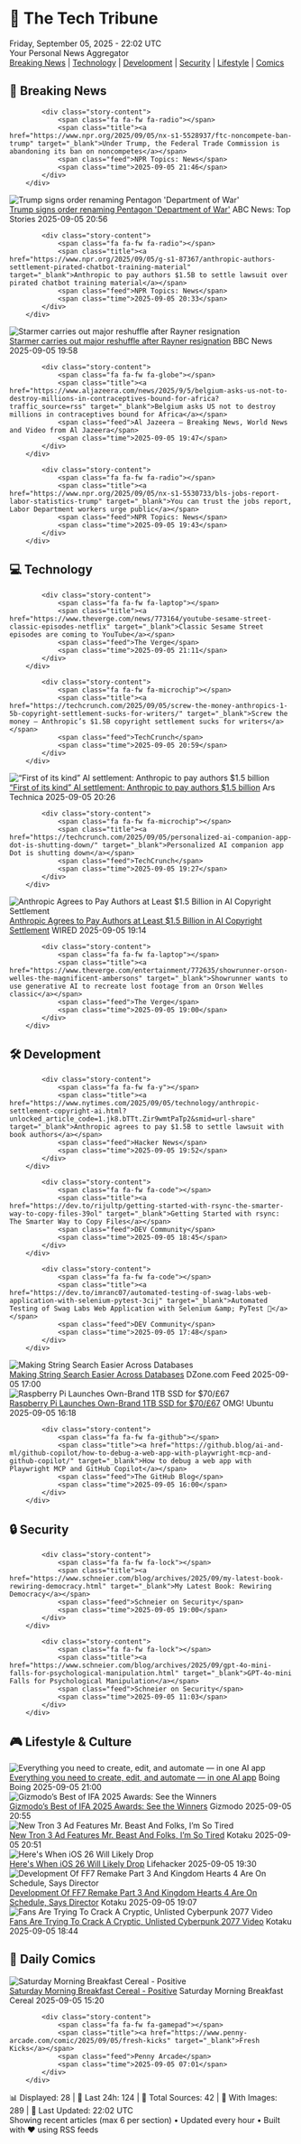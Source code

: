 <!-- Processing 54 RSS feeds at 2025-09-05 22:01:50 UTC -->
<!-- Processing: XKCD -->
<!-- Processing: Saturday Morning Breakfast Cereal -->
<!-- Processing: Penny Arcade -->
<!-- Processing: Garfield -->
<!-- Processing: Questionable Content -->
<!-- Processing: Girl Genius -->
<!-- Processing: CNN Breaking News -->
<!-- Processing: BBC Breaking News -->
<!-- Processing: NPR News -->
<!-- Processing: CBC News -->
<!-- Error processing https://rss.cbc.ca/lineup/topstories.xml: The read operation timed out -->
<!-- Processing: Associated Press Breaking -->
<!-- Processing: ABC News Breaking -->
<!-- Processing: NBC News Breaking -->
<!-- Processing: Guardian World News -->
<!-- Processing: The Verge -->
<!-- Processing: O'Reilly Radar -->
<!-- Processing: WIRED -->
<!-- Processing: StackOverflow Blog -->
<!-- Processing: It's FOSS -->
<!-- Processing: OMG! Ubuntu -->
<!-- Processing: Red Hat Blog -->
<!-- Processing: GitHub Blog -->
<!-- Processing: GitLab Blog -->
<!-- Processing: The Pragmatic Engineer -->
<!-- Processing: Lifehacker -->
<!-- Processing: Kotaku -->
<!-- Processing: Boing Boing -->
<!-- Processing: Krebs on Security -->
<!-- Processing: Schneier on Security -->
<!-- Generated 4 new posts out of 29 feeds processed -->
<div class="newspaper-header">
    <h1 class="newspaper-title">📰 The Tech Tribune</h1>
    <div class="newspaper-date">Friday, September 05, 2025 - 22:02 UTC</div>
    <div class="newspaper-subtitle">Your Personal News Aggregator</div>
</div>

<div class="newspaper-nav">
    <a href="#breaking">Breaking News</a> |
    <a href="#tech">Technology</a> |
    <a href="#dev">Development</a> |
    <a href="#security">Security</a> |
    <a href="#lifestyle">Lifestyle</a> |
    <a href="#webcomics">Comics</a>
</div>

<div class="news-section breaking-news" id="breaking">
<h2 class="section-header">🚨 Breaking News</h2>
<div class="stories-container">
<div class="story">
            
            <div class="story-content">
                <span class="fa fa-fw fa-radio"></span>
                <span class="title"><a href="https://www.npr.org/2025/09/05/nx-s1-5528937/ftc-noncompete-ban-trump" target="_blank">Under Trump, the Federal Trade Commission is abandoning its ban on noncompetes</a></span>
                <span class="feed">NPR Topics: News</span>
                <span class="time">2025-09-05 21:46</span>
            </div>
        </div>
<div class="story">
            <img src="https://s.abcnews.com/images/Politics/trump-gty-jt-250905_1757103880452_hpMain_4x3t_384.jpg" alt="Trump signs order renaming Pentagon &#x27;Department of War&#x27;" class="story-image" loading="lazy" onerror="this.style.display='none'">
            <div class="story-content">
                <span class="fa fa-fw fa-tv"></span>
                <span class="title"><a href="https://abcnews.go.com/Politics/trump-sign-order-renaming-pentagon-department-war/story?id=125275019" target="_blank">Trump signs order renaming Pentagon &#x27;Department of War&#x27;</a></span>
                <span class="feed">ABC News: Top Stories</span>
                <span class="time">2025-09-05 20:56</span>
            </div>
        </div>
<div class="story">
            
            <div class="story-content">
                <span class="fa fa-fw fa-radio"></span>
                <span class="title"><a href="https://www.npr.org/2025/09/05/g-s1-87367/anthropic-authors-settlement-pirated-chatbot-training-material" target="_blank">Anthropic to pay authors $1.5B to settle lawsuit over pirated chatbot training material</a></span>
                <span class="feed">NPR Topics: News</span>
                <span class="time">2025-09-05 20:33</span>
            </div>
        </div>
<div class="story">
            <img src="https://ichef.bbci.co.uk/ace/standard/240/cpsprodpb/1614/live/b933a400-8a88-11f0-9cf6-cbf3e73ce2b9.jpg" alt="Starmer carries out major reshuffle after Rayner resignation" class="story-image" loading="lazy" onerror="this.style.display='none'">
            <div class="story-content">
                <span class="fa fa-fw fa-flag"></span>
                <span class="title"><a href="https://www.bbc.com/news/articles/cgmzgjywr8wo?at_medium=RSS&at_campaign=rss" target="_blank">Starmer carries out major reshuffle after Rayner resignation</a></span>
                <span class="feed">BBC News</span>
                <span class="time">2025-09-05 19:58</span>
            </div>
        </div>
<div class="story">
            
            <div class="story-content">
                <span class="fa fa-fw fa-globe"></span>
                <span class="title"><a href="https://www.aljazeera.com/news/2025/9/5/belgium-asks-us-not-to-destroy-millions-in-contraceptives-bound-for-africa?traffic_source=rss" target="_blank">Belgium asks US not to destroy millions in contraceptives bound for Africa</a></span>
                <span class="feed">Al Jazeera – Breaking News, World News and Video from Al Jazeera</span>
                <span class="time">2025-09-05 19:47</span>
            </div>
        </div>
<div class="story">
            
            <div class="story-content">
                <span class="fa fa-fw fa-radio"></span>
                <span class="title"><a href="https://www.npr.org/2025/09/05/nx-s1-5530733/bls-jobs-report-labor-statistics-trump" target="_blank">You can trust the jobs report, Labor Department workers urge public</a></span>
                <span class="feed">NPR Topics: News</span>
                <span class="time">2025-09-05 19:43</span>
            </div>
        </div>
</div>
</div>
<div class="news-section tech-news" id="tech">
<h2 class="section-header">💻 Technology</h2>
<div class="stories-container">
<div class="story">
            
            <div class="story-content">
                <span class="fa fa-fw fa-laptop"></span>
                <span class="title"><a href="https://www.theverge.com/news/773164/youtube-sesame-street-classic-episodes-netflix" target="_blank">Classic Sesame Street episodes are coming to YouTube</a></span>
                <span class="feed">The Verge</span>
                <span class="time">2025-09-05 21:11</span>
            </div>
        </div>
<div class="story">
            
            <div class="story-content">
                <span class="fa fa-fw fa-microchip"></span>
                <span class="title"><a href="https://techcrunch.com/2025/09/05/screw-the-money-anthropics-1-5b-copyright-settlement-sucks-for-writers/" target="_blank">Screw the money — Anthropic’s $1.5B copyright settlement sucks for writers</a></span>
                <span class="feed">TechCrunch</span>
                <span class="time">2025-09-05 20:59</span>
            </div>
        </div>
<div class="story">
            <img src="https://cdn.arstechnica.net/wp-content/uploads/2025/09/GettyImages-604354902-500x500-1757102247.jpg" alt="“First of its kind” AI settlement: Anthropic to pay authors $1.5 billion" class="story-image" loading="lazy" onerror="this.style.display='none'">
            <div class="story-content">
                <span class="fa fa-fw fa-cog"></span>
                <span class="title"><a href="https://arstechnica.com/tech-policy/2025/09/first-of-its-kind-ai-settlement-anthropic-to-pay-authors-1-5-billion/" target="_blank">“First of its kind” AI settlement: Anthropic to pay authors $1.5 billion</a></span>
                <span class="feed">Ars Technica</span>
                <span class="time">2025-09-05 20:26</span>
            </div>
        </div>
<div class="story">
            
            <div class="story-content">
                <span class="fa fa-fw fa-microchip"></span>
                <span class="title"><a href="https://techcrunch.com/2025/09/05/personalized-ai-companion-app-dot-is-shutting-down/" target="_blank">Personalized AI companion app Dot is shutting down</a></span>
                <span class="feed">TechCrunch</span>
                <span class="time">2025-09-05 19:27</span>
            </div>
        </div>
<div class="story">
            <img src="https://media.wired.com/photos/68bb2275d0b30151bfc71041/master/pass/Anthropic-AI-Lawsuit-Business-2216956955.jpg" alt="Anthropic Agrees to Pay Authors at Least $1.5 Billion in AI Copyright Settlement" class="story-image" loading="lazy" onerror="this.style.display='none'">
            <div class="story-content">
                <span class="fa fa-fw fa-bolt"></span>
                <span class="title"><a href="https://www.wired.com/story/anthropic-settlement-lawsuit-copyright/" target="_blank">Anthropic Agrees to Pay Authors at Least $1.5 Billion in AI Copyright Settlement</a></span>
                <span class="feed">WIRED</span>
                <span class="time">2025-09-05 19:14</span>
            </div>
        </div>
<div class="story">
            
            <div class="story-content">
                <span class="fa fa-fw fa-laptop"></span>
                <span class="title"><a href="https://www.theverge.com/entertainment/772635/showrunner-orson-welles-the-magnificent-ambersons" target="_blank">Showrunner wants to use generative AI to recreate lost footage from an Orson Welles classic</a></span>
                <span class="feed">The Verge</span>
                <span class="time">2025-09-05 19:00</span>
            </div>
        </div>
</div>
</div>
<div class="news-section dev-news" id="dev">
<h2 class="section-header">🛠️ Development</h2>
<div class="stories-container">
<div class="story">
            
            <div class="story-content">
                <span class="fa fa-fw fa-y"></span>
                <span class="title"><a href="https://www.nytimes.com/2025/09/05/technology/anthropic-settlement-copyright-ai.html?unlocked_article_code=1.jk8.bTTt.Zir9wmtPaTp2&smid=url-share" target="_blank">Anthropic agrees to pay $1.5B to settle lawsuit with book authors</a></span>
                <span class="feed">Hacker News</span>
                <span class="time">2025-09-05 19:52</span>
            </div>
        </div>
<div class="story">
            
            <div class="story-content">
                <span class="fa fa-fw fa-code"></span>
                <span class="title"><a href="https://dev.to/rijultp/getting-started-with-rsync-the-smarter-way-to-copy-files-39ol" target="_blank">Getting Started with rsync: The Smarter Way to Copy Files</a></span>
                <span class="feed">DEV Community</span>
                <span class="time">2025-09-05 18:45</span>
            </div>
        </div>
<div class="story">
            
            <div class="story-content">
                <span class="fa fa-fw fa-code"></span>
                <span class="title"><a href="https://dev.to/imranc07/automated-testing-of-swag-labs-web-application-with-selenium-pytest-3cij" target="_blank">Automated Testing of Swag Labs Web Application with Selenium &amp; PyTest 🚀</a></span>
                <span class="feed">DEV Community</span>
                <span class="time">2025-09-05 17:48</span>
            </div>
        </div>
<div class="story">
            <img src="https://dz2cdn1.dzone.com/thumbnail?fid=18602998&w=600" alt="Making String Search Easier Across Databases" class="story-image" loading="lazy" onerror="this.style.display='none'">
            <div class="story-content">
                <span class="fa fa-fw fa-newspaper"></span>
                <span class="title"><a href="https://dzone.com/articles/making-string-search-easier-across-databases" target="_blank">Making String Search Easier Across Databases</a></span>
                <span class="feed">DZone.com Feed</span>
                <span class="time">2025-09-05 17:00</span>
            </div>
        </div>
<div class="story">
            <img src="https://i0.wp.com/www.omgubuntu.co.uk/wp-content/uploads/2025/09/pi-1tb-ssd.jpg?resize=406%2C232&amp;ssl=1" alt="Raspberry Pi Launches Own-Brand 1TB SSD for $70/£67" class="story-image" loading="lazy" onerror="this.style.display='none'">
            <div class="story-content">
                <span class="fa fa-fw fa-ubuntu"></span>
                <span class="title"><a href="https://www.omgubuntu.co.uk/2025/09/raspberry-pi-1tb-official-m2-ssd" target="_blank">Raspberry Pi Launches Own-Brand 1TB SSD for $70/£67</a></span>
                <span class="feed">OMG! Ubuntu</span>
                <span class="time">2025-09-05 16:18</span>
            </div>
        </div>
<div class="story">
            
            <div class="story-content">
                <span class="fa fa-fw fa-github"></span>
                <span class="title"><a href="https://github.blog/ai-and-ml/github-copilot/how-to-debug-a-web-app-with-playwright-mcp-and-github-copilot/" target="_blank">How to debug a web app with Playwright MCP and GitHub Copilot</a></span>
                <span class="feed">The GitHub Blog</span>
                <span class="time">2025-09-05 16:00</span>
            </div>
        </div>
</div>
</div>
<div class="news-section security-news" id="security">
<h2 class="section-header">🔒 Security</h2>
<div class="stories-container">
<div class="story">
            
            <div class="story-content">
                <span class="fa fa-fw fa-lock"></span>
                <span class="title"><a href="https://www.schneier.com/blog/archives/2025/09/my-latest-book-rewiring-democracy.html" target="_blank">My Latest Book: Rewiring Democracy</a></span>
                <span class="feed">Schneier on Security</span>
                <span class="time">2025-09-05 19:00</span>
            </div>
        </div>
<div class="story">
            
            <div class="story-content">
                <span class="fa fa-fw fa-lock"></span>
                <span class="title"><a href="https://www.schneier.com/blog/archives/2025/09/gpt-4o-mini-falls-for-psychological-manipulation.html" target="_blank">GPT-4o-mini Falls for Psychological Manipulation</a></span>
                <span class="feed">Schneier on Security</span>
                <span class="time">2025-09-05 11:03</span>
            </div>
        </div>
</div>
</div>
<div class="news-section lifestyle-news" id="lifestyle">
<h2 class="section-header">🎮 Lifestyle & Culture</h2>
<div class="stories-container">
<div class="story">
            <img src="https://i0.wp.com/boingboing.net/wp-content/uploads/2025/09/1min.AI-Advanced-Business-Plan-Lifetime-Subscription.jpg?fit=2250%2C1500&amp;quality=60&amp;ssl=1" alt="Everything you need to create, edit, and automate — in one AI app" class="story-image" loading="lazy" onerror="this.style.display='none'">
            <div class="story-content">
                <span class="fa fa-fw fa-arrow-right"></span>
                <span class="title"><a href="https://boingboing.net/2025/09/05/everything-you-need-to-create-edit-and-automate-in-one-ai-app.html" target="_blank">Everything you need to create, edit, and automate — in one AI app</a></span>
                <span class="feed">Boing Boing</span>
                <span class="time">2025-09-05 21:00</span>
            </div>
        </div>
<div class="story">
            <img src="https://gizmodo.com/app/uploads/2025/09/Gizmodo-IFA-2025-Featured-Image-1.jpg" alt="Gizmodo’s Best of IFA 2025 Awards: See the Winners" class="story-image" loading="lazy" onerror="this.style.display='none'">
            <div class="story-content">
                <span class="fa fa-fw fa-computer"></span>
                <span class="title"><a href="https://gizmodo.com/best-of-ifa-2025-awards-winners-2000654651" target="_blank">Gizmodo’s Best of IFA 2025 Awards: See the Winners</a></span>
                <span class="feed">Gizmodo</span>
                <span class="time">2025-09-05 20:55</span>
            </div>
        </div>
<div class="story">
            <img src="https://kotaku.com/app/uploads/2025/09/New-Project.jpg" alt="New Tron 3 Ad Features Mr. Beast And Folks, I’m So Tired" class="story-image" loading="lazy" onerror="this.style.display='none'">
            <div class="story-content">
                <span class="fa fa-fw fa-gamepad"></span>
                <span class="title"><a href="https://kotaku.com/new-tron-3-ad-features-mr-beast-tron-ares-disney-2000623530" target="_blank">New Tron 3 Ad Features Mr. Beast And Folks, I’m So Tired</a></span>
                <span class="feed">Kotaku</span>
                <span class="time">2025-09-05 20:51</span>
            </div>
        </div>
<div class="story">
            <img src="https://lifehacker.com/imagery/articles/01K4DDVE323T57JBENM7TR2EQR/hero-image.jpg" alt="Here&#x27;s When iOS 26 Will Likely Drop" class="story-image" loading="lazy" onerror="this.style.display='none'">
            <div class="story-content">
                <span class="fa fa-fw fa-life-ring"></span>
                <span class="title"><a href="https://lifehacker.com/tech/when-ios-26-will-release?utm_medium=RSS" target="_blank">Here&#x27;s When iOS 26 Will Likely Drop</a></span>
                <span class="feed">Lifehacker</span>
                <span class="time">2025-09-05 19:30</span>
            </div>
        </div>
<div class="story">
            <img src="https://kotaku.com/app/uploads/2025/09/ffvii-remake-cloud-barret.jpg" alt="Development Of FF7 Remake Part 3 And Kingdom Hearts 4 Are On Schedule, Says Director" class="story-image" loading="lazy" onerror="this.style.display='none'">
            <div class="story-content">
                <span class="fa fa-fw fa-gamepad"></span>
                <span class="title"><a href="https://kotaku.com/tetsuya-nomura-final-fantasy-7-remake-part-3-kingdom-hearts-4-update-2000623498" target="_blank">Development Of FF7 Remake Part 3 And Kingdom Hearts 4 Are On Schedule, Says Director</a></span>
                <span class="feed">Kotaku</span>
                <span class="time">2025-09-05 19:07</span>
            </div>
        </div>
<div class="story">
            <img src="https://kotaku.com/app/uploads/2025/09/CYBER.jpg" alt="Fans Are Trying To Crack A Cryptic, Unlisted Cyberpunk 2077 Video" class="story-image" loading="lazy" onerror="this.style.display='none'">
            <div class="story-content">
                <span class="fa fa-fw fa-gamepad"></span>
                <span class="title"><a href="https://kotaku.com/cyberpunk-2077-phantom-liberty-nusa-static-video-2000623505" target="_blank">Fans Are Trying To Crack A Cryptic, Unlisted Cyberpunk 2077 Video</a></span>
                <span class="feed">Kotaku</span>
                <span class="time">2025-09-05 18:44</span>
            </div>
        </div>
</div>
</div>
<div class="news-section webcomics-section" id="webcomics">
<h2 class="section-header">🎨 Daily Comics</h2>
<div class="stories-container">
<div class="story">
            <img src="https://www.smbc-comics.com/comics/1757022375-20250905.png" alt="Saturday Morning Breakfast Cereal - Positive" class="story-image" loading="lazy" onerror="this.style.display='none'">
            <div class="story-content">
                <span class="fa fa-fw fa-smile"></span>
                <span class="title"><a href="https://www.smbc-comics.com/comic/positive-3" target="_blank">Saturday Morning Breakfast Cereal - Positive</a></span>
                <span class="feed">Saturday Morning Breakfast Cereal</span>
                <span class="time">2025-09-05 15:20</span>
            </div>
        </div>
<div class="story">
            
            <div class="story-content">
                <span class="fa fa-fw fa-gamepad"></span>
                <span class="title"><a href="https://www.penny-arcade.com/comic/2025/09/05/fresh-kicks" target="_blank">Fresh Kicks</a></span>
                <span class="feed">Penny Arcade</span>
                <span class="time">2025-09-05 07:01</span>
            </div>
        </div>
</div>
</div>

<div class="newspaper-footer">
    <div class="stats">
        📊 Displayed: 28 | 📅 Last 24h: 124 | 📡 Total Sources: 42 | 📸 With Images: 289 |
        🔄 Last Updated: 22:02 UTC
    </div>
    <div class="footer-note">
        Showing recent articles (max 6 per section) • Updated every hour • Built with ❤️ using RSS feeds
    </div>
</div>
